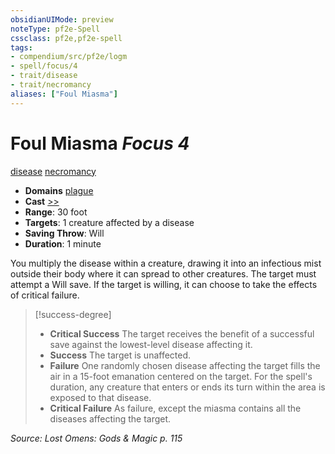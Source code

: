 ```yaml
---
obsidianUIMode: preview
noteType: pf2e-Spell
cssclass: pf2e,pf2e-spell
tags:
- compendium/src/pf2e/logm
- spell/focus/4
- trait/disease
- trait/necromancy
aliases: ["Foul Miasma"]
---
```

# Foul Miasma *Focus 4*   
[disease](rules/traits/disease.md "Disease Effect Trait")  [necromancy](rules/traits/necromancy.md "Necromancy School Trait")  

- **Domains** [plague](compendium/setting/domains.md#Plague)
- **Cast** [>>](rules/core-rulebook/chapter-9-playing-the-game.md#Actions "Two-Action") 
- **Range**: 30 foot
- **Targets**: 1 creature affected by a disease
- **Saving Throw**: Will
- **Duration**: 1 minute

You multiply the disease within a creature, drawing it into an infectious mist outside their body where it can spread to other creatures. The target must attempt a Will save. If the target is willing, it can choose to take the effects of critical failure.

> [!success-degree] 
> - **Critical Success** The target receives the benefit of a successful save against the lowest-level disease affecting it.
> - **Success** The target is unaffected.
> - **Failure** One randomly chosen disease affecting the target fills the air in a 15-foot emanation centered on the target. For the spell's duration, any creature that enters or ends its turn within the area is exposed to that disease.
> - **Critical Failure** As failure, except the miasma contains all the diseases affecting the target.

*Source: Lost Omens: Gods & Magic p. 115*